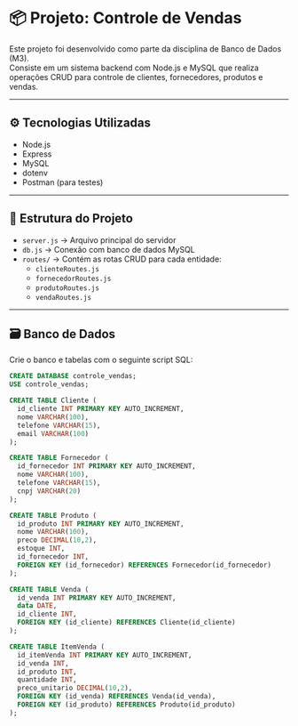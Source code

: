 # 📦 Projeto: Controle de Vendas

Este projeto foi desenvolvido como parte da disciplina de Banco de Dados (M3).  
Consiste em um sistema backend com Node.js e MySQL que realiza operações CRUD para controle de clientes, fornecedores, produtos e vendas.

---

## ⚙️ Tecnologias Utilizadas

- Node.js
- Express
- MySQL
- dotenv
- Postman (para testes)

---

## 🧱 Estrutura do Projeto

- `server.js` → Arquivo principal do servidor
- `db.js` → Conexão com banco de dados MySQL
- `routes/` → Contém as rotas CRUD para cada entidade:
  - `clienteRoutes.js`
  - `fornecedorRoutes.js`
  - `produtoRoutes.js`
  - `vendaRoutes.js`

---

## 🗃️ Banco de Dados

Crie o banco e tabelas com o seguinte script SQL:

```sql
CREATE DATABASE controle_vendas;
USE controle_vendas;

CREATE TABLE Cliente (
  id_cliente INT PRIMARY KEY AUTO_INCREMENT,
  nome VARCHAR(100),
  telefone VARCHAR(15),
  email VARCHAR(100)
);

CREATE TABLE Fornecedor (
  id_fornecedor INT PRIMARY KEY AUTO_INCREMENT,
  nome VARCHAR(100),
  telefone VARCHAR(15),
  cnpj VARCHAR(20)
);

CREATE TABLE Produto (
  id_produto INT PRIMARY KEY AUTO_INCREMENT,
  nome VARCHAR(100),
  preco DECIMAL(10,2),
  estoque INT,
  id_fornecedor INT,
  FOREIGN KEY (id_fornecedor) REFERENCES Fornecedor(id_fornecedor)
);

CREATE TABLE Venda (
  id_venda INT PRIMARY KEY AUTO_INCREMENT,
  data DATE,
  id_cliente INT,
  FOREIGN KEY (id_cliente) REFERENCES Cliente(id_cliente)
);

CREATE TABLE ItemVenda (
  id_itemVenda INT PRIMARY KEY AUTO_INCREMENT,
  id_venda INT,
  id_produto INT,
  quantidade INT,
  preco_unitario DECIMAL(10,2),
  FOREIGN KEY (id_venda) REFERENCES Venda(id_venda),
  FOREIGN KEY (id_produto) REFERENCES Produto(id_produto)
);
